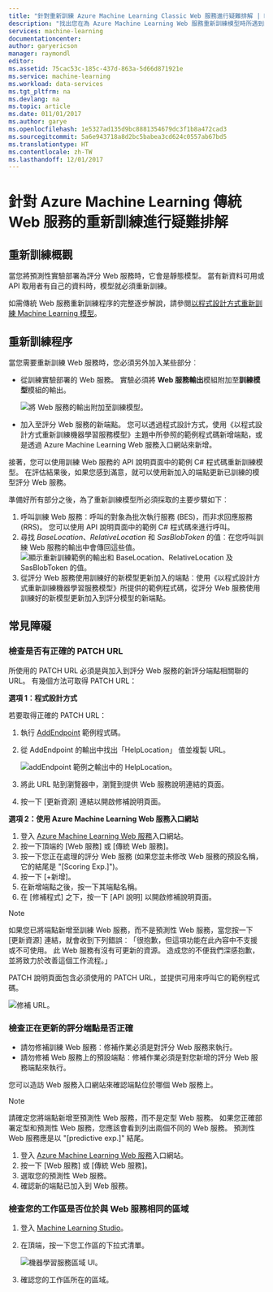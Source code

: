 ```yaml
---
title: "針對重新訓練 Azure Machine Learning Classic Web 服務進行疑難排解 | Microsoft Docs"
description: "找出您在為 Azure Machine Learning Web 服務重新訓練模型時所遇到的常見問題，並加以修正。"
services: machine-learning
documentationcenter: 
author: garyericson
manager: raymondl
editor: 
ms.assetid: 75cac53c-185c-437d-863a-5d66d871921e
ms.service: machine-learning
ms.workload: data-services
ms.tgt_pltfrm: na
ms.devlang: na
ms.topic: article
ms.date: 011/01/2017
ms.author: garye
ms.openlocfilehash: 1e5327ad135d9bc8881354679dc3f1b8a472cad3
ms.sourcegitcommit: 5a6e943718a8d2bc5babea3cd624c0557ab67bd5
ms.translationtype: HT
ms.contentlocale: zh-TW
ms.lasthandoff: 12/01/2017
---
```

# <a name="troubleshooting-the-retraining-of-an-azure-machine-learning-classic-web-service"></a>針對 Azure Machine Learning 傳統 Web 服務的重新訓練進行疑難排解
## <a name="retraining-overview"></a>重新訓練概觀
當您將預測性實驗部署為評分 Web 服務時，它會是靜態模型。 當有新資料可用或 API 取用者有自己的資料時，模型就必須重新訓練。 

如需傳統 Web 服務重新訓練程序的完整逐步解說，請參閱[以程式設計方式重新訓練 Machine Learning 模型](retrain-models-programmatically.md)。

## <a name="retraining-process"></a>重新訓練程序
當您需要重新訓練 Web 服務時，您必須另外加入某些部分︰

* 從訓練實驗部署的 Web 服務。 實驗必須將 **Web 服務輸出**模組附加至**訓練模型**模組的輸出。  
  
    ![將 Web 服務的輸出附加至訓練模型。][image1]
* 加入至評分 Web 服務的新端點。  您可以透過程式設計方式，使用《以程式設計方式重新訓練機器學習服務模型》主題中所參照的範例程式碼新增端點，或是透過 Azure Machine Learning Web 服務入口網站來新增。

接著，您可以使用訓練 Web 服務的 API 說明頁面中的範例 C# 程式碼重新訓練模型。 在評估結果後，如果您感到滿意，就可以使用新加入的端點更新已訓練的模型評分 Web 服務。

準備好所有部分之後，為了重新訓練模型所必須採取的主要步驟如下︰

1. 呼叫訓練 Web 服務︰呼叫的對象為批次執行服務 (BES)，而非求回應服務 (RRS)。 您可以使用 API 說明頁面中的範例 C# 程式碼來進行呼叫。 
2. 尋找 *BaseLocation*、*RelativeLocation* 和 *SasBlobToken* 的值︰在您呼叫訓練 Web 服務的輸出中會傳回這些值。 
   ![顯示重新訓練範例的輸出和 BaseLocation、RelativeLocation 及 SasBlobToken 的值。][image6]
3. 從評分 Web 服務使用訓練好的新模型更新加入的端點︰使用《以程式設計方式重新訓練機器學習服務模型》所提供的範例程式碼，從評分 Web 服務使用訓練好的新模型更新加入到評分模型的新端點。

## <a name="common-obstacles"></a>常見障礙
### <a name="check-to-see-if-you-have-the-correct-patch-url"></a>檢查是否有正確的 PATCH URL
所使用的 PATCH URL 必須是與加入到評分 Web 服務的新評分端點相關聯的 URL。 有幾個方法可取得 PATCH URL：

**選項 1︰程式設計方式**

若要取得正確的 PATCH URL：

1. 執行 [AddEndpoint](https://github.com/raymondlaghaeian/AML_EndpointMgmt/blob/master/Program.cs) 範例程式碼。
2. 從 AddEndpoint 的輸出中找出「HelpLocation」  值並複製 URL。
   
   ![addEndpoint 範例之輸出中的 HelpLocation。][image2]
3. 將此 URL 貼到瀏覽器中，瀏覽到提供 Web 服務說明連結的頁面。
4. 按一下 [更新資源] 連結以開啟修補說明頁面。

**選項 2：使用 Azure Machine Learning Web 服務入口網站**

1. 登入 [Azure Machine Learning Web 服務](https://services.azureml.net/)入口網站。
2. 按一下頂端的 [Web 服務] 或 [傳統 Web 服務]。
4. 按一下您正在處理的評分 Web 服務 (如果您並未修改 Web 服務的預設名稱，它的結尾是 "[Scoring Exp.]")。
5. 按一下 [+新增]。
6. 在新增端點之後，按一下其端點名稱。
7. 在 [修補程式] 之下，按一下 [API 說明] 以開啟修補說明頁面。

> [!NOTE]
> 如果您已將端點新增至訓練 Web 服務，而不是預測性 Web 服務，當您按一下 [更新資源] 連結，就會收到下列錯誤︰「很抱歉，但這項功能在此內容中不支援或不可使用。 此 Web 服務有沒有可更新的資源。 造成您的不便我們深感抱歉，並將致力於改善這個工作流程。」
> 
> 

PATCH 說明頁面包含必須使用的 PATCH URL，並提供可用來呼叫它的範例程式碼。

![修補 URL。][image5]

### <a name="check-to-see-that-you-are-updating-the-correct-scoring-endpoint"></a>檢查正在更新的評分端點是否正確
* 請勿修補訓練 Web 服務︰修補作業必須是對評分 Web 服務來執行。
* 請勿修補 Web 服務上的預設端點︰修補作業必須是對您新增的評分 Web 服務端點來執行。

您可以造訪 Web 服務入口網站來確認端點位於哪個 Web 服務上。 

> [!NOTE]
> 請確定您將端點新增至預測性 Web 服務，而不是定型 Web 服務。 如果您正確部署定型和預測性 Web 服務，您應該會看到列出兩個不同的 Web 服務。 預測性 Web 服務應是以 "[predictive exp.]" 結尾。
> 
> 

1. 登入 [Azure Machine Learning Web 服務](https://services.azureml.net/)入口網站。
2. 按一下 [Web 服務] 或 [傳統 Web 服務]。
3. 選取您的預測性 Web 服務。
4. 確認新的端點已加入到 Web 服務。

### <a name="check-that-your-workspace-is-in-the-same-region-as-the-web-service"></a>檢查您的工作區是否位於與 Web 服務相同的區域
1. 登入 [Machine Learning Studio](https://studio.azureml.net/)。
2. 在頂端，按一下您工作區的下拉式清單。

   ![機器學習服務區域 UI。][image4]

3. 確認您的工作區所在的區域。

<!-- Image Links -->

[image1]: ./media/troubleshooting-retraining-a-model/ml-studio-tm-connnected-to-web-service-out.png
[image2]: ./media/troubleshooting-retraining-a-model/addEndpoint-output.png
[image3]: ./media/troubleshooting-retraining-a-model/azure-portal-update-resource.png
[image4]: ./media/troubleshooting-retraining-a-model/check-workspace-region.png
[image5]: ./media/troubleshooting-retraining-a-model/ml-help-page-patch-url.png
[image6]: ./media/troubleshooting-retraining-a-model/retraining-output.png
[image7]: ./media/troubleshooting-retraining-a-model/web-services-tab.png
